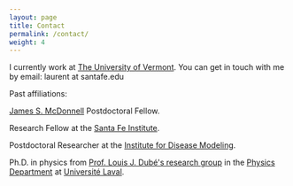 ```yaml
---
layout: page
title: Contact
permalink: /contact/
weight: 4
---
```


I currently work at <a href="https://www.uvm.edu/" target="_blank">The University of Vermont</a>. You can get in touch with me by email: laurent at santafe.edu 

Past affiliations:     
    <p><a href="https://www.jsmf.org/" href="_blank">James S. McDonnell</a> Postdoctoral Fellow.</p>
    <p>Research Fellow at the <a href="http://www.santafe.edu/" target="_blank">Santa Fe Institute</a>.</p>
    <p>Postdoctoral Researcher at the <a href="http://idmod.org/" target="_blank">Institute for Disease Modeling</a>.</p>
    <p>Ph.D. in physics from [Prof. Louis J. Dubé's research group](http://dynamica.phy.ulaval.ca/) in the [Physics Department](http://www.phy.ulaval.ca/) at [Université Laval](http://www.ulaval.ca/).</p>